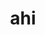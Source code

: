 ---
category: 3-letters
denotation: null
name: ahi
reference_link: https://www.etymonline.com/word/ahi
root_language: null
root_name: null
title: ahi
type: free
word_sums:
- respelling: ahi
  sum: 'Ahi + '
---